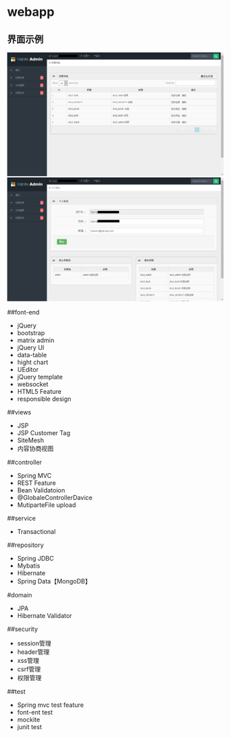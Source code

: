 webapp
======

## 界面示例

<img src="https://github.com/cokepluscarbon/webapp/blob/master/src/main/webapp/resources/images/webapp.jpg"/>

<img src="https://github.com/cokepluscarbon/webapp/blob/master/src/main/webapp/resources/images/webapp2.jpg"/>

##font-end
 
 * jQuery
 * bootstrap
 * matrix admin
 * jQuery UI
 * data-table
 * hight chart
 * UEditor
 * jQuery template
 * websocket
 * HTML5 Feature
 * responsible design

##views
 
 * JSP
 * JSP Customer Tag
 * SiteMesh
 * 内容协商视图

##controller
 
 * Spring MVC
 * REST Feature
 * Bean Validatoion
 * @GlobaleControllerDavice
 * MutiparteFile upload

##service
 
 * Transactional

##repository

 * Spring JDBC
 * Mybatis
 * Hibernate
 * Spring Data【MongoDB】

#domain
 
 * JPA
 * Hibernate Validator

##security
 
 * session管理
 * header管理
 * xss管理
 * csrf管理
 * 权限管理

##test

 * Spring mvc test feature
 * font-ent test
 * mockite
 * junit test
